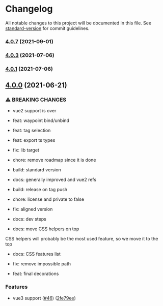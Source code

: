 # Changelog

All notable changes to this project will be documented in this file. See [standard-version](https://github.com/conventional-changelog/standard-version) for commit guidelines.

### [4.0.7](https://github.com/morr/vue-waypoint/compare/v4.0.3...v4.0.7) (2021-09-01)

### [4.0.3](https://github.com/morr/vue-waypoint/compare/v4.0.1...v4.0.3) (2021-07-06)

### [4.0.1](https://github.com/morr/vue-waypoint/compare/v4.0.0...v4.0.1) (2021-07-06)

## [4.0.0](https://github.com/scaccogatto/vue-waypoint/compare/v3.5.0...v4.0.0) (2021-06-21)


### ⚠ BREAKING CHANGES

* vue2 support is over

* feat: waypoint bind/unbind

* feat: tag selection

* feat: export ts types

* fix: lib target

* chore: remove roadmap since it is done

* build: standard version

* docs: generally improved and vue2 refs

* build: release on tag push

* chore: license and private to false

* fix: aligned version

* docs: dev steps

* docs: move CSS helpers on top

CSS helpers will probably be the most used feature, so we move it to the top

* docs: CSS features list

* fix: remove impossible path

* feat: final decorations

### Features

* vue3 support ([#46](https://github.com/scaccogatto/vue-waypoint/issues/46)) ([2fe79ee](https://github.com/scaccogatto/vue-waypoint/commit/2fe79ee0e1c30bc314b5c66fc3eadbdbca536d4f))
